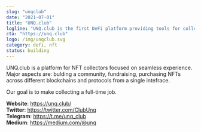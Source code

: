 ```yaml
---
slug: "unqclub"
date: "2021-07-01"
title: "UNQ.club"
logline: "UNQ.club is the first DeFi platform providing tools for collectors and investors to power the NFT space. Running cross-chain, powered by Solana."
cta: "https://unq.club"
logo: /img/unqclub.svg
category: defi, nft
status: building
---
```


UNQ.club is a platform for NFT collectors focused on seamless experience. Major aspects are: bulding a community, fundraising, purchasing NFTs across different blockchains and protocols from a single intefrace.

Our goal is to make collecting a full-time job.

<b>Website</b>: https://unq.club/ </br>
<b>Twitter</b>: https://twitter.com/ClubUnq </br>
<b>Telegram</b>: https://t.me/unq_club </br>
<b>Medium</b>: https://medium.com/@unq </br>
